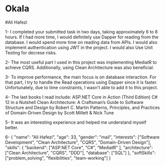 # Okala

#Ali Hafezi

1- 
I completed your submitted task in two days, taking approximately 6 to 8 hours.
If I had more time, I would definitely use Dapper for reading from the database.
I would spend more time on reading data from APIs.
I would also implement authentication using JWT in the project.
I would also Use Unit Testing for decrese risks.

2-
The most useful part I used in this project was implementing MediatR to achieve CQRS.
Additionally, using Clean Architecture was also beneficial.

3-
To improve performance, the main focus is on database interaction. For that part, I try to handle the Read operations using Dapper since it is faster.
Unfortunately, due to time constraints, I wasn't able to add it to this project.

4-
The last books I read include:
ASP.NET Core in Action (Third Edition)
C# 12 in a Nutshell
Clean Architecture: A Craftsman’s Guide to Software Structure and Design by Robert C. Martin
Patterns, Principles, and Practices of Domain-Driven Design by Scott Millett & Nick Tune


5-
It was an interesting experience and helped me understand myself better.

6-
{
  "name": "Ali Hafezi",
  "age": 33,
  "gender": "mail",
  "interests": ["Software Development", "Clean Architecture", "CQRS", "Domain-Driven Design"],
  "skills": {
    "backend": ["ASP.NET Core", "C#", "MediatR" ],
    "architecture": ["Clean Architecture", "CQRS", "DDD"],
    "database": ["SQL"]
  },
  "softSkills": ["problem_solving", "flexibilities", "team-working"] 
}















